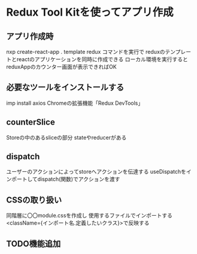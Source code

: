 # Redux Tool Kitを使ってアプリ作成

## アプリ作成時
nxp create-react-app . template redux
コマンドを実行で
reduxのテンプレートとreactのアプリケーションを同時に作成できる
ローカル環境を実行するとreduxAppのカウンター画面が表示できればOK

## 必要なツールをインストールする
imp install axios
Chromeの拡張機能「Redux DevTools」

## counterSlice
Storeの中のあるsliceの部分
stateやreducerがある

## dispatch
ユーザーのアクションによってstoreへアクションを伝達する
useDispatchをインポートしてdispatch(関数)でアクションを渡す

## CSSの取り扱い
同階層に〇〇module.cssを作成し
使用するファイルでインポートする
<className={インポート名.定義したいクラス}>で反映する

## TODO機能追加
